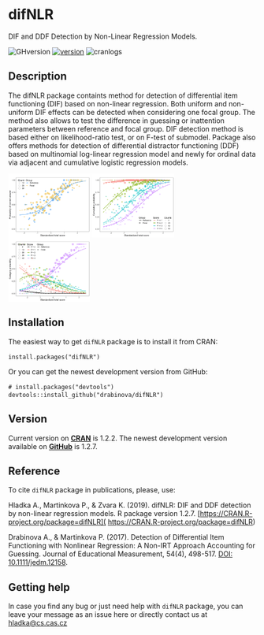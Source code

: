 # difNLR
DIF and DDF Detection by Non-Linear Regression Models.

![GHversion](https://img.shields.io/github/release/drabinova/difNLR.svg)
[![version](https://www.r-pkg.org/badges/version/difNLR)](https://CRAN.R-project.org/package=difNLR)
![cranlogs](https://cranlogs.r-pkg.org/badges/difNLR)

## Description

The difNLR package containts method for detection of differential item functioning (DIF) based on non-linear regression. Both uniform and non-uniform DIF effects can be detected when considering one focal group. The method also allows to test the difference in guessing or inattention parameters between reference and focal group. DIF detection method is based either on likelihood-ratio test, or on F-test of submodel. Package also offers methods for detection of differential distractor functioning (DDF) based on multinomial log-linear regression model and newly for ordinal data via adjacent and cumulative logistic regression models.

<img src="inst/DIF_NLR.png" align="center" width=33%/> 
<img src="inst/DDF_CLRM_cumulative.png" align="center" width=33%/> 
<img src="inst/DDF_CLRM_category.png" align="center" width=33%/> 


## Installation
The easiest way to get `difNLR` package is to install it from CRAN:
```
install.packages("difNLR")
```
Or you can get the newest development version from GitHub:
```
# install.packages("devtools")
devtools::install_github("drabinova/difNLR")
```
## Version
Current version on [**CRAN**](https://CRAN.R-project.org/package=difNLR) is 1.2.2. The newest development version available on [**GitHub**](https://github.com/drabinova/difNLR) is 1.2.7.

## Reference

To cite `difNLR` package in publications, please, use:

  Hladka A., Martinkova P., & Zvara K. (2019). difNLR: DIF and DDF detection by non-linear
  regression models. R package version 1.2.7. [https://CRAN.R-project.org/package=difNLR]( https://CRAN.R-project.org/package=difNLR)

  Drabinova A., & Martinkova P. (2017). Detection of Differential Item Functioning with
  Nonlinear Regression: A Non-IRT Approach Accounting for Guessing. Journal of
  Educational Measurement, 54(4), 498-517. [DOI: 10.1111/jedm.12158](https://doi.org/10.1111/jedm.12158).
  
## Getting help
In case you find any bug or just need help with `difNLR` package, you can leave your message as an issue here or directly contact us at hladka@cs.cas.cz
